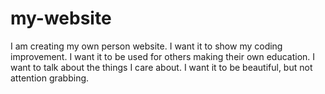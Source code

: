 # my-website
I am creating my own person website.
I want it to show my coding improvement.
I want it to be used for others making their own education.
I want to talk about the things I care about.
I want it to be beautiful, but not attention grabbing.